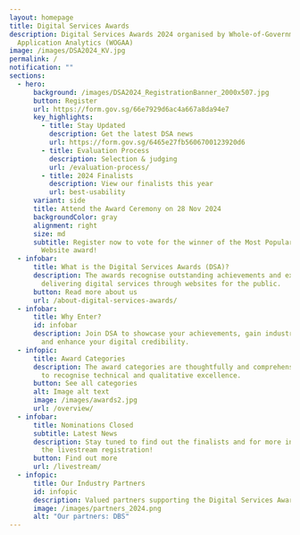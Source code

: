 ```yaml
---
layout: homepage
title: Digital Services Awards
description: Digital Services Awards 2024 organised by Whole-of-Government
  Application Analytics (WOGAA)
image: /images/DSA2024_KV.jpg
permalink: /
notification: ""
sections:
  - hero:
      background: /images/DSA2024_RegistrationBanner_2000x507.jpg
      button: Register
      url: https://form.gov.sg/66e7929d6ac4a667a8da94e7
      key_highlights:
        - title: Stay Updated
          description: Get the latest DSA news
          url: https://form.gov.sg/6465e27fb5606700123920d6
        - title: Evaluation Process
          description: Selection & judging
          url: /evaluation-process/
        - title: 2024 Finalists
          description: View our finalists this year
          url: best-usability
      variant: side
      title: Attend the Award Ceremony on 28 Nov 2024
      backgroundColor: gray
      alignment: right
      size: md
      subtitle: Register now to vote for the winner of the Most Popular Informational
        Website award!
  - infobar:
      title: What is the Digital Services Awards (DSA)?
      description: The awards recognise outstanding achievements and excellence in
        delivering digital services through websites for the public.
      button: Read more about us
      url: /about-digital-services-awards/
  - infobar:
      title: Why Enter?
      id: infobar
      description: Join DSA to showcase your achievements, gain industry recognition,
        and enhance your digital credibility.
  - infopic:
      title: Award Categories
      description: The award categories are thoughtfully and comprehensively designed
        to recognise technical and qualitative excellence.
      button: See all categories
      alt: Image alt text
      image: /images/awards2.jpg
      url: /overview/
  - infobar:
      title: Nominations Closed
      subtitle: Latest News
      description: Stay tuned to find out the finalists and for more information about
        the livestream registration!
      button: Find out more
      url: /livestream/
  - infopic:
      title: Our Industry Partners
      id: infopic
      description: Valued partners supporting the Digital Services Awards
      image: /images/partners_2024.png
      alt: "Our partners: DBS"
---
```


